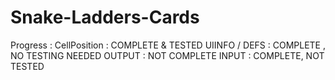 # Snake-Ladders-Cards
Progress :
CellPosition : COMPLETE & TESTED
UIINFO / DEFS : COMPLETE , NO TESTING NEEDED
OUTPUT : NOT COMPLETE
INPUT : COMPLETE, NOT TESTED
